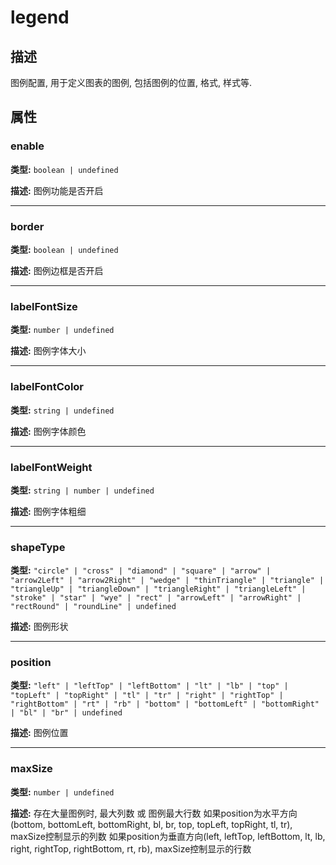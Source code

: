 # legend
## 描述
图例配置, 用于定义图表的图例, 包括图例的位置, 格式, 样式等.


## 属性

### enable

**类型:** `boolean | undefined`

**描述:**
图例功能是否开启

---

### border

**类型:** `boolean | undefined`

**描述:**
图例边框是否开启

---

### labelFontSize

**类型:** `number | undefined`

**描述:**
图例字体大小

---

### labelFontColor

**类型:** `string | undefined`

**描述:**
图例字体颜色

---

### labelFontWeight

**类型:** `string | number | undefined`

**描述:**
图例字体粗细

---

### shapeType

**类型:** `"circle" | "cross" | "diamond" | "square" | "arrow" | "arrow2Left" | "arrow2Right" | "wedge" | "thinTriangle" | "triangle" | "triangleUp" | "triangleDown" | "triangleRight" | "triangleLeft" | "stroke" | "star" | "wye" | "rect" | "arrowLeft" | "arrowRight" | "rectRound" | "roundLine" | undefined`

**描述:**
图例形状

---

### position

**类型:** `"left" | "leftTop" | "leftBottom" | "lt" | "lb" | "top" | "topLeft" | "topRight" | "tl" | "tr" | "right" | "rightTop" | "rightBottom" | "rt" | "rb" | "bottom" | "bottomLeft" | "bottomRight" | "bl" | "br" | undefined`

**描述:**
图例位置

---

### maxSize

**类型:** `number | undefined`

**描述:**
存在大量图例时, 最大列数 或 图例最大行数
如果position为水平方向(bottom, bottomLeft, bottomRight, bl, br, top, topLeft, topRight, tl, tr), maxSize控制显示的列数
如果position为垂直方向(left, leftTop, leftBottom, lt, lb, right, rightTop, rightBottom, rt, rb), maxSize控制显示的行数